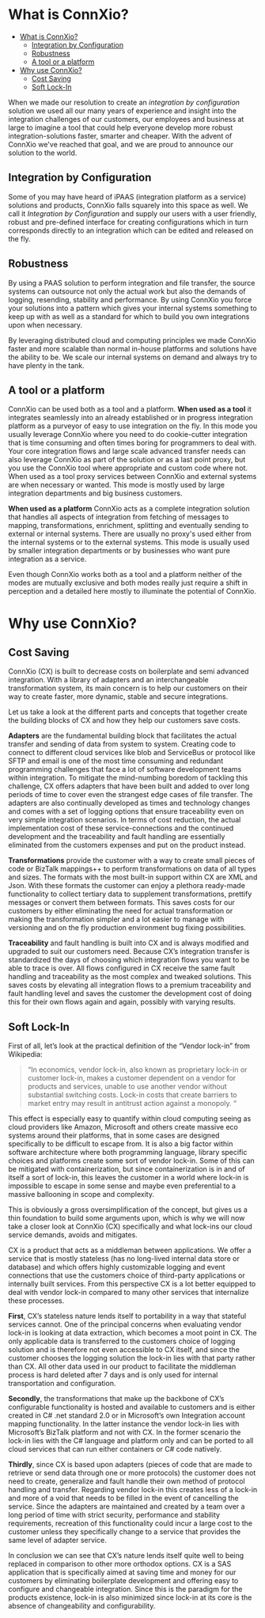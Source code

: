 
# What is ConnXio?

- [What is ConnXio?](#what-is-connxio)
  - [Integration by Configuration](#integration-by-configuration)
  - [Robustness](#robustness)
  - [A tool or a platform](#a-tool-or-a-platform)
- [Why use ConnXio?](#why-use-connxio)
  - [Cost Saving](#cost-saving)
  - [Soft Lock-In](#soft-lock-in)

When we made our resolution to create an *integration by configuration* solution we used all our many years of experience and insight into the integration challenges of our customers, our employees and business at large to imagine a tool that could help everyone develop more robust integration-solutions faster, smarter and cheaper.  With the advent of ConnXio we've reached that goal, and we are proud to announce our solution to the world.

## Integration by Configuration

Some of you may have heard of iPAAS (integration platform as a service) solutions and products, ConnXio falls squarely into this space as well. We call it *Integration by Configuration* and supply our users with a user friendly, robust and pre-defined interface for creating configurations which in turn corresponds directly to an integration which can be edited and released on the fly.

## Robustness

By using a PAAS solution to perform integration and file transfer, the source systems can outsource not only the actual work but also the demands of logging, resending, stability and performance. By using ConnXio you force your solutions into a pattern which gives your internal systems something to keep up with as well as a standard for which to build you own integrations upon when necessary.

By leveraging distributed cloud and computing principles we made ConnXio faster and more scalable than normal in-house platforms and solutions have the ability to be. We scale our internal systems on demand and always try to have plenty in the tank.

## A tool or a platform

ConnXio can be used both as a tool and a platform. **When used as a tool** it integrates seamlessly into an already established or in progress integration platform as a purveyor of easy to use integration on the fly. In this mode you usually leverage ConnXio where you need to do cookie-cutter integration that is time consuming and often times boring for programmers to deal with. Your core integration flows and large scale advanced transfer needs can also leverage ConnXio as part of the solution or as a last point proxy, but you use the ConnXio tool where appropriate and custom code where not. When used as a tool proxy services between ConnXio and external systems are when necessary or wanted. This mode is mostly used by large integration departments and big business customers.

**When used as a platform** ConnXio acts as a complete integration solution that handles all aspects of integration from fetching of messages to mapping, transformations, enrichment, splitting and eventually sending to external or internal systems. There are usually no proxy's used either from the internal systems or to the external systems. This mode is usually used by smaller integration departments or by businesses who want pure integration as a service.

Even though ConnXio works both as a tool and a platform neither of the modes are mutually exclusive and both modes really just require a shift in perception and a detailed here mostly to illuminate the potential of ConnXio.

# Why use ConnXio?

## Cost Saving

ConnXio (CX) is built to decrease costs on boilerplate and semi advanced integration. With a library of adapters and an interchangeable transformation system, its main concern is to help our customers on their way to create faster, more dynamic, stable and secure integrations.

Let us take a look at the different parts and concepts that together create the building blocks of CX and how they help our customers save costs.

**Adapters** are the fundamental building block that facilitates the actual transfer and sending of data from system to system. Creating code to connect to different cloud services like blob and ServiceBus or protocol like SFTP and email is one of the most time consuming and redundant programming challenges that face a lot of software development teams within integration. To mitigate the mind-numbing boredom of tackling this challenge, CX offers adapters that have been built and added to over long periods of time to cover even the strangest edge cases of file transfer. The adapters are also continually developed as times and technology changes and comes with a set of logging options that ensure traceability even on very simple integration scenarios. In terms of cost reduction, the actual implementation cost of these service-connections and the continued development and the traceability and fault handling are essentially eliminated from the customers expenses and put on the product instead.

**Transformations** provide the customer with a way to create small pieces of code or BizTalk mappings++ to perform transformations on data of all types and sizes. The formats with the most built-in support within CX are XML and Json. With these formats the customer can enjoy a plethora ready-made functionality to collect tertiary data to supplement transformations, prettify messages or convert them between formats. This saves costs for our customers by either eliminating the need for actual transformation or making the transformation simpler and a lot easier to manage with versioning and on the fly production environment bug fixing possibilities.

**Traceability** and fault handling is built into CX and is always modified and upgraded to suit our customers need. Because CX’s integration transfer is standardized the days of choosing which integration flows you want to be able to trace is over. All flows configured in CX receive the same fault handling and traceability as the most complex and tweaked solutions. This saves costs by elevating all integration flows to a premium traceability and fault handling level and saves the customer the development cost of doing this for their own flows again and again, possibly with varying results.

## Soft Lock-In

First of all, let’s look at the practical definition of the “Vendor lock-in” from Wikipedia:
> “In economics, vendor lock-in, also known as proprietary lock-in or customer lock-in, makes a customer dependent on a vendor for products and services, unable to use another vendor without substantial switching costs. Lock-in costs that create barriers to market entry may result in antitrust action against a monopoly. “

This effect is especially easy to quantify within cloud computing seeing as cloud providers like Amazon, Microsoft and others create massive eco systems around their platforms, that in some cases are designed specifically to be difficult to escape from. It is also a big factor within software architecture where both programming language, library specific choices and platforms create some sort of vendor lock-in. Some of this can be mitigated with containerization, but since containerization is in and of itself a sort of lock-in, this leaves the customer in a world where lock-in is impossible to escape in some sense and maybe even preferential to a massive ballooning in scope and complexity.

This is obviously a gross oversimplification of the concept, but gives us a thin foundation to build some arguments upon, which is why we will now take a closer look at ConnXio (CX) specifically and what lock-ins our cloud service demands, avoids and mitigates.

CX is a product that acts as a middleman between applications. We offer a service that is mostly stateless (has no long-lived internal data store or database) and which offers highly customizable logging and event connections that use the customers choice of third-party applications or internally built services. From this perspective CX is a lot better equipped to deal with vendor lock-in compared to many other services that internalize these processes.

**First**, CX’s stateless nature lends itself to portability in a way that stateful services cannot. One of the principal concerns when evaluating vendor lock-in is looking at data extraction, which becomes a moot point in CX. The only applicable data is transferred to the customers choice of logging solution and is therefore not even accessible to CX itself, and since the customer chooses the logging solution the lock-in lies with that party rather than CX. All other data used in our product to facilitate the middleman process is hard deleted after 7 days and is only used for internal transportation and configuration.

**Secondly**, the transformations that make up the backbone of CX’s configurable functionality is hosted and available to customers and is either created in C# .net standard 2.0 or in Microsoft’s own Integration account mapping functionality. In the latter instance the vendor lock-in lies with Microsoft’s BizTalk platform and not with CX. In the former scenario the lock-in lies with the C# language and platform only and can be ported to all cloud services that can run either containers or C# code natively.

**Thirdly**, since CX is based upon adapters (pieces of code that are made to retrieve or send data through one or more protocols) the customer does not need to create, generalize and fault handle their own method of protocol handling and transfer. Regarding vendor lock-in this creates less of a lock-in and more of a void that needs to be filled in the event of cancelling the service. Since the adapters are maintained and created by a team over a long period of time with strict security, performance and stability requirements, recreation of this functionality could incur a large cost to the customer unless they specifically change to a service that provides the same level of adapter service.

In conclusion we can see that CX’s nature lends itself quite well to being replaced in comparison to other more orthodox options. CX is a SAS application that is specifically aimed at saving time and money for our customers by eliminating boilerplate development and offering easy to configure and changeable integration. Since this is the paradigm for the products existence, lock-in is also minimized since lock-in at its core is the absence of changeability and configurability.
